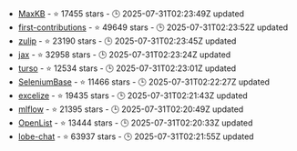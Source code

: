 - [MaxKB](https://github.com/1Panel-dev/MaxKB) - ⭐ 17455 stars - 🕒 2025-07-31T02:23:49Z updated
- [first-contributions](https://github.com/firstcontributions/first-contributions) - ⭐ 49649 stars - 🕒 2025-07-31T02:23:52Z updated
- [zulip](https://github.com/zulip/zulip) - ⭐ 23190 stars - 🕒 2025-07-31T02:23:45Z updated
- [jax](https://github.com/jax-ml/jax) - ⭐ 32958 stars - 🕒 2025-07-31T02:23:24Z updated
- [turso](https://github.com/tursodatabase/turso) - ⭐ 12534 stars - 🕒 2025-07-31T02:23:01Z updated
- [SeleniumBase](https://github.com/seleniumbase/SeleniumBase) - ⭐ 11466 stars - 🕒 2025-07-31T02:22:27Z updated
- [excelize](https://github.com/qax-os/excelize) - ⭐ 19435 stars - 🕒 2025-07-31T02:21:43Z updated
- [mlflow](https://github.com/mlflow/mlflow) - ⭐ 21395 stars - 🕒 2025-07-31T02:20:49Z updated
- [OpenList](https://github.com/OpenListTeam/OpenList) - ⭐ 13444 stars - 🕒 2025-07-31T02:20:33Z updated
- [lobe-chat](https://github.com/lobehub/lobe-chat) - ⭐ 63937 stars - 🕒 2025-07-31T02:21:55Z updated
